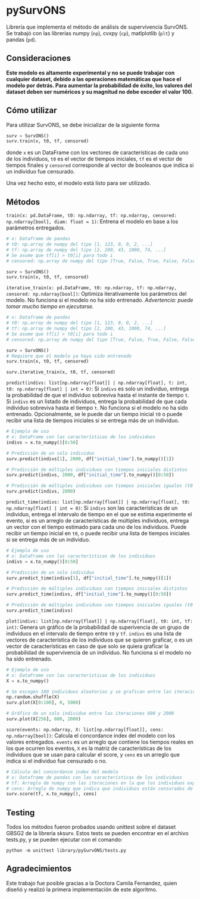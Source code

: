 # pySurvONS

Librería que implementa el método de análisis de supervivencia SurvONS. Se trabajó con las librerías numpy (``np``), cvxpy (``cp``), matlplotlib (``plt``) y pandas (``pd``).

## Consideraciones

**Este modelo es altamente experimental y no se puede trabajar con cualquier dataset, debido a las operaciones matemáticas que hace el modelo por detrás. Para aumentar la probabilidad de éxito, los valores del dataset deben ser numéricos y su magnitud no debe exceder el valor 100.**

## Cómo utilizar

Para utilizar SurvONS, se debe inicializar de la siguiente forma

```py
surv = SurvONS()
surv.train(x, t0, tf, censored)
```

donde ``x`` es un DataFrame con los vectores de características de cada uno de los individuos, ``t0`` es el vector de tiempos iniciales, ``tf`` es el vector de tiempos finales y ``censored`` corresponde al vector de booleanos que indica si un individuo fue censurado.

Una vez hecho esto, el modelo está listo para ser utilizado.

## Métodos

``train(x: pd.DataFrame, t0: np.ndarray, tf: np.ndarray, censored: np.ndarray[bool], diam: float = 1)``: Entrena el modelo en base a los parámetros entregados.

```py
# x: Dataframe de pandas
# t0: np.array de numpy del tipo [1, 123, 0, 0, 2, ...]
# tf: np.array de numpy del tipo [2, 200, 43, 1000, 74, ...] 
# Se asume que tf[i] > t0[i] para todo i
# censored: np.array de numpy del tipo [True, False, True, False, False ...]

surv = SurvONS()
surv.train(x, t0, tf, censored)
```

``iterative_train(x: pd.DataFrame, t0: np.ndarray, tf: np.ndarray, censored: np.ndarray[bool])``: Optimiza iterativamente los parámetros del modelo. No funciona si el modelo no ha sido entrenado. _Advertencia: puede tomar mucho tiempo en ejecutarse._

```py
# x: Dataframe de pandas
# t0: np.array de numpy del tipo [1, 123, 0, 0, 2, ...]
# tf: np.array de numpy del tipo [2, 200, 43, 1000, 74, ...] 
# Se asume que tf[i] > t0[i] para todo i
# censored: np.array de numpy del tipo [True, False, True, False, False, ...]

surv = SurvONS()
# Requiere que el modelo ya haya sido entrenado
surv.train(x, t0, tf, censored)

surv.iterative_train(x, t0, tf, censored)
```

``predict(indivs: list[np.ndarray[float]] | np.ndarray[float], t: int, t0: np.ndarray[float] | int = 0)``: Si ``indivs`` es solo un individuo, entrega la probabilidad de que el individuo sobreviva hasta el instante de tiempo ``t``. Si ``indivs`` es un listado de individuos, entrega la probabilidad de que cada individuo sobreviva hasta el tiempo ``t``. No funciona si el modelo no ha sido entrenado. Opcionalmente, se le puede dar un tiempo inicial ``t0`` o puede recibir una lista de tiempos iniciales si se entrega más de un individuo.

```py
# Ejemplo de uso
# x: DataFrame con las características de los individuos
indivs = x.to_numpy()[0:50]

# Predicción de un solo individuo
surv.predict(indivs[1], 2000, df["initial_time"].to_numpy()[1])

# Predicción de múltiples individuos con tiempos iniciales distintos
surv.predict(indivs, 2000, df["initial_time"].to_numpy()[0:50])

# Predicción de múltiples individuos con tiempos iniciales iguales (t0 = 0)
surv.predict(indivs, 2000)
```

``predict_time(indivs: list[np.ndarray[float]] | np.ndarray[float], t0: np.ndarray[float] | int = 0)``: Si ``indivs`` son las características de un individuo, entrega el intervalo de tiempo en el que se estima experimente el evento, si es un arreglo de características de múltiples individuos, entrega un vector con el tiempo estimado para cada uno de los individuos. Puede recibir un tiempo inicial en ``t0``, o puede recibir una lista de tiempos iniciales si se entrega más de un individuo.

```py
# Ejemplo de uso
# x: DataFrame con las características de los individuos
indivs = x.to_numpy()[0:50]

# Predicción de un solo individuo
surv.predict_time(indivs[1], df["initial_time"].to_numpy()[1])

# Predicción de múltiples individuos con tiempos iniciales distintos
surv.predict_time(indivs, df["initial_time"].to_numpy()[0:50])

# Predicción de múltiples individuos con tiempos iniciales iguales (t0 = 0)
surv.predict_time(indivs)
```

``plot(indivs: list[np.ndarray[float]] | np.ndarray[float], t0: int, tf: int)``: Genera un gráfico de la probabilidad de superivencia de un grupo de individuos en el intervalo de tiempo entre ``t0`` y ``tf``. ``indivs`` es una lista de vectores de característica de los individuos que se quieren graficar, o es un vector de características en caso de que solo se quiera graficar la probabilidad de supervivencia de un individuo. No funciona si el modelo no ha sido entrenado.

```py
# Ejemplo de uso
# x: DataFrame con las características de los individuos
X = x.to_numpy()

# Se escogen 100 individuos aleatorios y se grafican entre las iteraciones 0 y 5000
np.random.shuffle(X)
surv.plot(X[0:100], 0, 5000)

# Gráfico de un solo individuo entre las iteraciones 600 y 2000
surv.plot(X[256], 600, 2000)
```

``score(events: np.ndarray, X: list[np.ndarray[float]], cens: np.ndarray[bool])``: Calcula el concordance index del modelo con los valores entregados. ``events`` es un arreglo que contiene los tiempos reales en los que ocurren los eventos, ``X`` es la matriz de características de los individuos que se usan para calcular el score, y ``cens`` es un arreglo que indica si el individuo fue censurado o no.

```py
# Cálculo del concordance index del modelo
# x: Dataframe de pandas con las características de los individuos
# tf: Arreglo de numpy con las iteraciones en la que los individuos experimentan el evento de la forma [2, 200, 43, 1000, 74, ...] 
# cens: Arreglo de numpy que indica que individuos están censurados de booleanos de la forma [True, False, True, False, False ...]
surv.score(tf, x.to_numpy(), cens)
```
## Testing

Todos los métodos fueron probados usando unittest sobre el dataset GBSG2 de la librería sksurv. Estos tests se pueden encontrar en el archivo tests.py, y se pueden ejecutar con el comando:

```python -m unittest library/pySurvONS/tests.py```

## Agradecimientos

Este trabajo fue posible gracias a la Doctora Camila Fernandez, quien diseñó y realizó la primera implementación de este algoritmo.